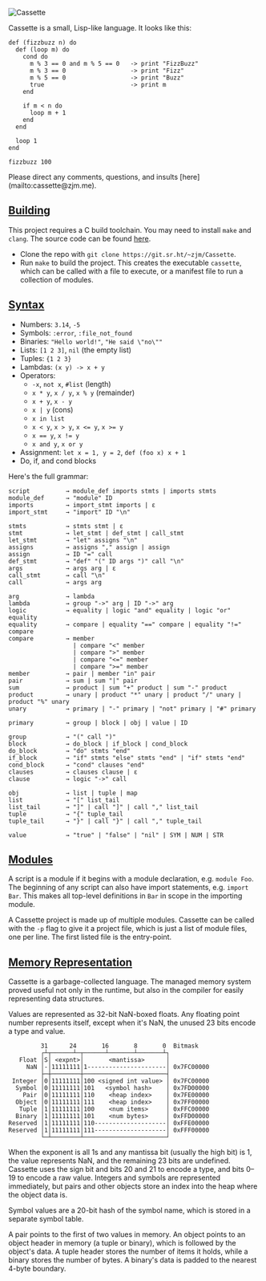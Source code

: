 ![Cassette](https://cassette-lang.com/assets/banner-wide.svg)

Cassette is a small, Lisp-like language. It looks like this:

```cassette
def (fizzbuzz n) do
  def (loop m) do
    cond do
      m % 3 == 0 and m % 5 == 0   -> print "FizzBuzz"
      m % 3 == 0                  -> print "Fizz"
      m % 5 == 0                  -> print "Buzz"
      true                        -> print m
    end

    if m < n do
      loop m + 1
    end
  end

  loop 1
end

fizzbuzz 100
```

<aside>
Please direct any comments, questions, and insults [here](mailto:cassette@zjm.me).
</aside>

## [Building](#building)

This project requires a C build toolchain. You may need to install `make` and `clang`. The source code can be found [here](https://git.sr.ht/~zjm/Cassette).

- Clone the repo with `git clone https://git.sr.ht/~zjm/Cassette`.
- Run `make` to build the project. This creates the executable `cassette`, which can be called with a file to execute, or a manifest file to run a collection of modules.

## [Syntax](#syntax)

- Numbers: `3.14`, `-5`
- Symbols: `:error`, `:file_not_found`
- Binaries: `"Hello world!"`, `"He said \"no\""`
- Lists: `[1 2 3]`, `nil` (the empty list)
- Tuples: `{1 2 3}`
- Lambdas: `(x y) -> x + y`
- Operators:
  - `-x`, `not x`, `#list` (length)
  - `x * y`, `x / y`, `x % y` (remainder)
  - `x + y`, `x - y`
  - `x | y` (cons)
  - `x in list`
  - `x < y`, `x > y`, `x <= y`, `x >= y`
  - `x == y`, `x != y`
  - `x and y`, `x or y`
- Assignment: `let x = 1, y = 2`, `def (foo x) x + 1`
- Do, if, and cond blocks

Here's the full grammar:

```
script          → module_def imports stmts | imports stmts
module_def      → "module" ID
imports         → import_stmt imports | ε
import_stmt     → "import" ID "\n"

stmts           → stmts stmt | ε
stmt            → let_stmt | def_stmt | call_stmt
let_stmt        → "let" assigns "\n"
assigns         → assigns "," assign | assign
assign          → ID "=" call
def_stmt        → "def" "(" ID args ")" call "\n"
args            → args arg | ε
call_stmt       → call "\n"
call            → args arg

arg             → lambda
lambda          → group "->" arg | ID "->" arg
logic           → equality | logic "and" equality | logic "or" equality
equality        → compare | equality "==" compare | equality "!=" compare
compare         → member
                  | compare "<" member
                  | compare ">" member
                  | compare "<=" member
                  | compare ">=" member
member          → pair | member "in" pair
pair            → sum | sum "|" pair
sum             → product | sum "+" product | sum "-" product
product         → unary | product "*" unary | product "/" unary | product "%" unary
unary           → primary | "-" primary | "not" primary | "#" primary

primary         → group | block | obj | value | ID

group           → "(" call ")"
block           → do_block | if_block | cond_block
do_block        → "do" stmts "end"
if_block        → "if" stmts "else" stmts "end" | "if" stmts "end"
cond_block      → "cond" clauses "end"
clauses         → clauses clause | ε
clause          → logic "->" call

obj             → list | tuple | map
list            → "[" list_tail
list_tail       → "]" | call "]" | call "," list_tail
tuple           → "{" tuple_tail
tuple_tail      → "}" | call "}" | call "," tuple_tail

value           → "true" | "false" | "nil" | SYM | NUM | STR
```

## [Modules](#modules)

A script is a module if it begins with a module declaration, e.g. `module Foo`. The beginning of any script can also have import statements, e.g. `import Bar`. This makes all top-level definitions in `Bar` in scope in the importing module.

A Cassette project is made up of multiple modules. Cassette can be called with the `-p` flag to give it a project file, which is just a list of module files, one per line. The first listed file is the entry-point.

## [Memory Representation](#memory-representation)

Cassette is a garbage-collected language. The managed memory system proved useful not only in the runtime, but also in the compiler for easily representing data structures.

Values are represented as 32-bit NaN-boxed floats. Any floating point number represents itself, except when it's NaN, the unused 23 bits encode a type and value.

```
         31      24       16       8       0  Bitmask
         ┌┴┬──────┴─┬──────┴───────┴───────┴┐
   Float │S│ <expnt>│       <mantissa>      │
     NaN │-│11111111│1----------------------│ 0x7FC00000
         ├─┼────────┼───────────────────────┤
 Integer │0│11111111│100 <signed int value> │ 0x7FC00000
  Symbol │0│11111111│101   <symbol hash>    │ 0x7FD00000
    Pair │0│11111111│110    <heap index>    │ 0x7FE00000
  Object │0│11111111│111    <heap index>    │ 0x7FF00000
   Tuple │1│11111111│100    <num items>     │ 0xFFC00000
  Binary │1│11111111│101    <num bytes>     │ 0xFFD00000
Reserved │1│11111111│110--------------------│ 0xFFE00000
Reserved │1│11111111│111--------------------│ 0xFFF00000
         └─┴────────┴───────────────────────┘
```

When the exponent is all 1s and any mantissa bit (usually the high bit) is 1, the value represents NaN, and the remaining 23 bits are undefined. Cassette uses the sign bit and bits 20 and 21 to encode a type, and bits 0–19 to encode a raw value. Integers and symbols are represented immediately, but pairs and other objects store an index into the heap where the object data is.

Symbol values are a 20-bit hash of the symbol name, which is stored in a separate symbol table.

A pair points to the first of two values in memory. An object points to an object header in memory (a tuple or binary), which is followed by the object's data. A tuple header stores the number of items it holds, while a binary stores the number of bytes. A binary's data is padded to the nearest 4-byte boundary.
